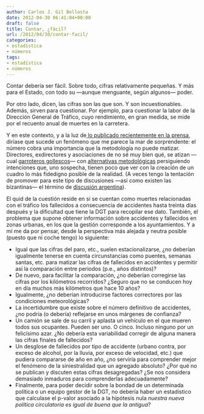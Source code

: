 ```yaml
---
author: Carlos J. Gil Bellosta
date: 2012-04-30 06:41:04+00:00
draft: false
title: Contar, ¿fácil?
url: /2012/04/30/contar-facil/
categories:
- estadística
- números
tags:
- estadística
- números
---
```


Contar debería ser fácil. Sobre todo, cifras relativamente pequeñas. Y más para el Estado, con todo su —aunque menguante, según algunos— poder.

Por otro lado, dicen, las cifras son las que son. Y son incuestionables. Además, sirven para cuestionar. Por ejemplo, para cuestionar la labor de la Dirección General de Tráfico, cuyo rendimiento, en gran medida, se mide por el recuento anual de muertes en la carretera.

Y en este contexto, y a la luz de[ lo publicado recientemente en la prensa](http://politica.elpais.com/politica/2012/03/09/actualidad/1331315797_121059.html), diríase que sucede un fenómeno que me parece la mar de sorprendente: el número cobra una importancia que la metodología no puede matizar. Directores, exdirectores y asociaciones de no sé muy bien qué, se atizan —cual [garroteros gollescos](http://es.wikipedia.org/wiki/Duelo_a_garrotazos)— con [alternativas metodológicas](http://politica.elpais.com/politica/2012/04/27/actualidad/1335541418_925227.html) persiguiendo intenciones que, uno sospecha, tienen poco que ver con la creación de un cuadro lo más fidedigno posible de la realidad. (A veces tengo la tentación de promover para este tipo de discusiones —así como existen las bizantinas— el término de [discusión argentina](http://www.datanalytics.com/blog/2012/02/27/desconfianza-en-la-estadistica-publica-argentina/)).

El quid de la cuestión reside en si se cuentan como muertes relacionadas con el tráfico los fallecidos a consecuencia de accidentes hasta treinta días después y la dificultad que tiene la DGT para recopilar ese dato. También, el problema que supone obtener información sobre accidentes y fallecidos en zonas urbanas, en los que la gestión corresponde a los ayuntamientos. Y a mí me da por pensar, desde la perspectiva más alejada y neutra posible (puesto que ni coche tengo) lo siguiente:



* Igual que las cifras del paro, etc., suelen estacionalizarse, ¿no deberían igualmente tenerse en cuenta circunstancias como puentes, semanas santas, etc. para matizar las cifras de fallecidos en accidentes y permitir así la comparación entre periodos (p.e., años distintos)?
* De nuevo, para facilitar la comparación, ¿no deberían corregirse las cifras por los kilómetros recorridos? ¿Seguro que no se conducen hoy en día muchos más kilómetros que hace 10 años?
* Igualmente, ¿no deberían introducirse factores correctores por las condiciones meteorológicas?
* La incertidumbre que existe sobre el número definitivo de accidentes, ¿no podría (o debería) reflejarse en unos márgenes de confianza?
* Un camión se sale de su carril y aplasta un vehículo en el que mueren todos sus ocupantes. Pueden ser uno. O cinco. Incluso ninguno por un felicísimo azar. ¿No debería esta variabilidad corregir de alguna manera las cifras finales de fallecidos?
* Un desglose de fallecidos por tipo de accidente (urbano contra, por exceso de alcohol, por la lluvia, por exceso de velocidad, etc.) que pudiera compararse de año en año, ¿no serviría para comprender mejor el fenómeno de la siniestralidad que un agregado absoluto? ¿Por qué no se publican y discuten estas cifras desagregadas? ¿Se nos considera demasiado inmaduros para comprenderlas adecuadamente?
* Finalmente, para poder decidir sobre la bondad de un determinada política o un equipo gestor de la DGT, no debería haber un estadístico que calculase el p-valor asociado a la hipótesis nula _nuestra nueva política circulatoria es igual de buena que la antigua_?

